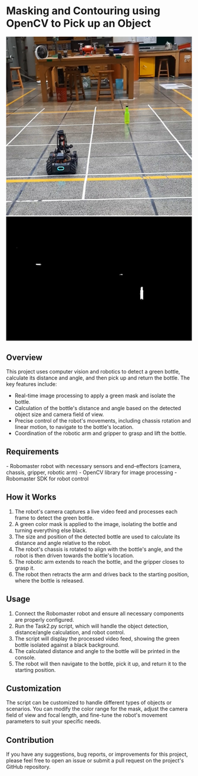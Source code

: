 <h1> Masking and Contouring using OpenCV to Pick up an Object </h1>

![raw](raw.jpg) ![masked](masked.png)

<h2> Overview </h2>
This project uses computer vision and robotics to detect a green bottle, calculate its distance and angle, and then pick up and return the bottle. The key features include:

- Real-time image processing to apply a green mask and isolate the bottle.
- Calculation of the bottle's distance and angle based on the detected object size and camera field of view.
- Precise control of the robot's movements, including chassis rotation and linear motion, to navigate to the bottle's location.
- Coordination of the robotic arm and gripper to grasp and lift the bottle.

<h2> Requirements </h2>
- Robomaster robot with necessary sensors and end-effectors (camera, chassis, gripper, robotic arm)
- OpenCV library for image processing
- Robomaster SDK for robot control

<h2> How it Works </h2>

1. The robot's camera captures a live video feed and processes each frame to detect the green bottle.
2. A green color mask is applied to the image, isolating the bottle and turning everything else black.
3. The size and position of the detected bottle are used to calculate its distance and angle relative to the robot.
4. The robot's chassis is rotated to align with the bottle's angle, and the robot is then driven towards the bottle's location.
5. The robotic arm extends to reach the bottle, and the gripper closes to grasp it.
6. The robot then retracts the arm and drives back to the starting position, where the bottle is released.

<h2> Usage </h2>

1. Connect the Robomaster robot and ensure all necessary components are properly configured.
2. Run the Task2.py script, which will handle the object detection, distance/angle calculation, and robot control.
3. The script will display the processed video feed, showing the green bottle isolated against a black background.
4. The calculated distance and angle to the bottle will be printed in the console.
5. The robot will then navigate to the bottle, pick it up, and return it to the starting position.

<h2> Customization </h2>
The script can be customized to handle different types of objects or scenarios. You can modify the color range for the mask, adjust the camera field of view and focal length, and fine-tune the robot's movement parameters to suit your specific needs.

<h2> Contribution </h2>
If you have any suggestions, bug reports, or improvements for this project, please feel free to open an issue or submit a pull request on the project's GitHub repository.